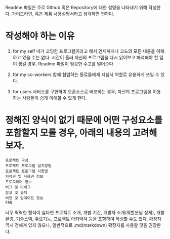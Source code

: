 Readme 파일은 주로 Github 혹은 Repository에 대한 설명을 나타내기 위해 작성한다.
가이드라인, 혹은 제품 사용설명서라고 생각하면 편하다.

# 작성해야 하는 이유
1. for my self
    내가 코딩한 프로그램이라고 해서 언제까지나 코드의 모든 내용을 이해하고 있을 수는 없다.
    시간이 흘러 자신의 프로그램을 다시 읽어보고 해석해야 할 일이 생길 경우, Readme 파일이 필요한 수고를 덜어준다

2. for my co-workers
    함께 협업하는 동료들에게 지침서 역할로 유용하게 쓰일 수 있다.

3. for users
    서비스를 구현하여 오픈소스로 배포하는 경우, 자신의 프로그램을 이용하는 사람들이 쉽게 이해할 수 있게 한다.

# 정해진 양식이 없기 때문에 어떤 구성요소를 포함할지 모를 경우, 아래의 내용의 고려해보자.

    프로젝트 구성
    프로젝트 프로그램 설치방법
    프로젝트 프로그램 사용법
    저작권 및 사용권 정보
    프로그래머 정보
    버그 및 디버그
    참고 및 출처
    버전 및 업데이트 정보
    FAQ

너무 딱딱한 형식이 싫다면 프로젝트 소개, 개발 기간, 개발자 소개(역할분담 상세), 개발환경, 기술스택, 주요기능, 프로젝트 아키텍쳐 등을 포함하여 작성할 수도 있다.
확장자 역시 정해져 있지 않으나, 일반적으로 .md(markdown) 확장자를 사용할 것을 권장한다.
